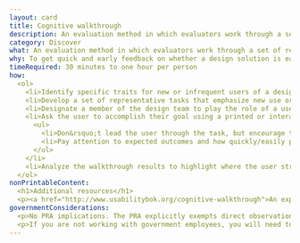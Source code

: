 ```yaml
---
layout: card
title: Cognitive walkthrough
description: An evaluation method in which evaluators work through a set of representative tasks and ask questions about the task as they go.
category: Discover
what: An evaluation method in which evaluators work through a set of representative tasks and ask questions about the task as they go.
why: To get quick and early feedback on whether a design solution is easy for a new or infrequent user to learn, and why it is or isn&rsquo;t easy. This method i useful for catching big issues at any stage in the design process when you don't have access to real users, but it is not a substitute for user evaluation.
timeRequired: 30 minutes to one hour per person
how:
  <ol>
    <li>Identify specific traits for new or infrequent users of a design solution.</li>
    <li>Develop a set of representative tasks that emphasize new use or infrequent use.</li>
    <li>Designate a member of the design team to play the role of a user who has the traits you&rsquo;ve identified to participate in a moderated usability testing session. (The traits can overlap.)</li>
    <li>Ask the user to accomplish their goal using a printed or interactive design. As they go, ask what they would attempt to do next or how they would learn.
      <ul>
        <li>Don&rsquo;t lead the user through the task, but encourage them to stay focused on what they&rsquo;re trying to accomplish.</li>
        <li>Pay attention to expected outcomes and how quickly/easily participants are able to pick up a task.</li>
      </ul>
    </li>
    <li>Analyze the walkthrough results to highlight where the user struggled and what needs improvement.</li>
  </ol>
nonPrintableContent:
  <h1>Additional resources</h1>
  <p><a href="http://www.usabilitybok.org/cognitive-walkthrough">An explanation of cognitive walkthroughs and how to conduct one.</a> The Usability Body of Knowledge, a product of the User Experience Professionals&rsquo; Association.</p>
governmentConsiderations:
  <p>No PRA implications. The PRA explicitly exempts direct observation and non-standardized conversation (e.g., not a survey) that a cognitive walkthrough entails, 5 CFR 1320.3(h)3.</p>
  <p>If you are not working with government employees, you will need to observe standard precautions for archiving personally identifiable information.</p>
---
```

